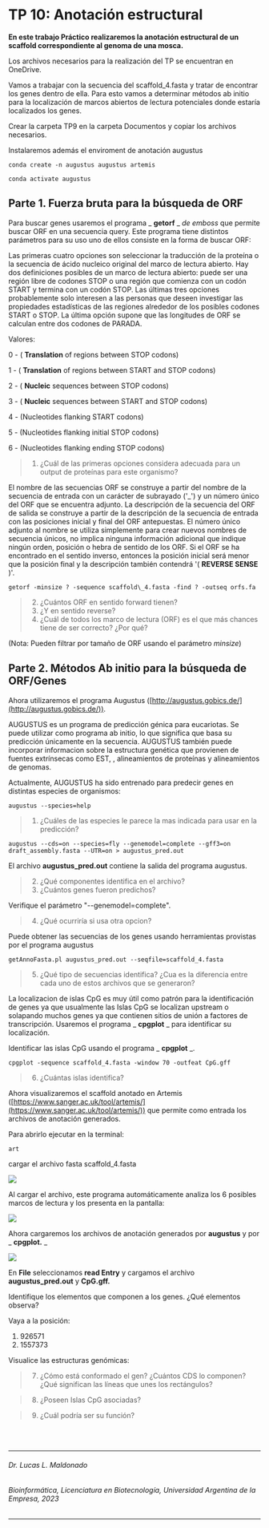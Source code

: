 # TP 10: Anotación estructural

**En este trabajo Práctico realizaremos la anotación estructural de un scaffold correspondiente al genoma de una mosca.**

Los archivos necesarios para la realización del TP se encuentran en OneDrive.

Vamos a trabajar con la secuencia del scaffold\_4.fasta y tratar de encontrar los genes dentro de ella. Para esto vamos a determinar métodos ab initio para la localización de marcos abiertos de lectura potenciales donde estaría localizados los genes.

Crear la carpeta TP9 en la carpeta Documentos y copiar los archivos necesarios.

Instalaremos además el enviroment de anotación augustus
```
conda create -n augustus augustus artemis
```
```
conda activate augustus
```
## Parte 1. Fuerza bruta para la búsqueda de ORF

Para buscar genes usaremos el programa _ **getorf** _ _de emboss_ que permite buscar ORF en una secuencia query. Este programa tiene distintos parámetros para su uso uno de ellos consiste en la forma de buscar ORF:

Las primeras cuatro opciones son seleccionar la traducción de la proteína o la secuencia de ácido nucleico original del marco de lectura abierto. Hay dos definiciones posibles de un marco de lectura abierto: puede ser una región libre de codones STOP o una región que comienza con un codón START y termina con un codón STOP. Las últimas tres opciones probablemente solo interesen a las personas que deseen investigar las propiedades estadísticas de las regiones alrededor de los posibles codones START o STOP. La última opción supone que las longitudes de ORF se calculan entre dos codones de PARADA.

Valores:

 0 - ( **Translation** of regions between STOP codons)
 
 1 - ( **Translation** of regions between START and STOP codons)
 
 2 - ( **Nucleic** sequences between STOP codons)
 
 3 - ( **Nucleic** sequences between START and STOP codons)
 
 4 - (Nucleotides flanking START codons)
 
 5 - (Nucleotides flanking initial STOP codons)
 
 6 - (Nucleotides flanking ending STOP codons)


> 1. ¿Cuál de las primeras opciones considera adecuada para un output de proteínas para este organismo?

El nombre de las secuencias ORF se construye a partir del nombre de la secuencia de entrada con un carácter de subrayado ('\_') y un número único del ORF que se encuentra adjunto. La descripción de la secuencia del ORF de salida se construye a partir de la descripción de la secuencia de entrada con las posiciones inicial y final del ORF antepuestas. El número único adjunto al nombre se utiliza simplemente para crear nuevos nombres de secuencia únicos, no implica ninguna información adicional que indique ningún orden, posición o hebra de sentido de los ORF. Si el ORF se ha encontrado en el sentido inverso, entonces la posición inicial será menor que la posición final y la descripción también contendrá '( **REVERSE SENSE** )'.
```
getorf -minsize ? -sequence scaffold\_4.fasta -find ? -outseq orfs.fa
```
> 2. ¿Cuántos ORF en sentido forward tienen?
> 3. ¿Y en sentido reverse?
> 4. ¿Cuál de todos los marco de lectura (ORF) es el que más chances tiene de ser correcto? ¿Por qué?

(Nota: Pueden filtrar por tamaño de ORF usando el parámetro _minsize_)

## Parte 2. Métodos Ab initio para la búsqueda de ORF/Genes

Ahora utilizaremos el programa Augustus ([http://augustus.gobics.de/](http://augustus.gobics.de/)).

AUGUSTUS es un programa de predicción génica para eucariotas. Se puede utilizar como programa ab initio, lo que significa que basa su predicción únicamente en la secuencia. AUGUSTUS también puede incorporar informacion sobre la estructura genética que provienen de fuentes extrínsecas como EST, , alineamientos de proteínas y alineamientos de genomas.

Actualmente, AUGUSTUS ha sido entrenado para predecir genes en distintas especies de organismos:
```
augustus --species=help
```
> 1. ¿Cuáles de las especies le parece la mas indicada para usar en la predicción?
```
augustus --cds=on --species=fly --genemodel=complete --gff3=on draft_assembly.fasta --UTR=on > augustus_pred.out
```
El archivo **augustus\_pred.out** contiene la salida del programa augustus.

> 2. ¿Qué componentes identifica en el archivo?
> 3. ¿Cuántos genes fueron predichos?

Verifique el parámetro "--genemodel=complete".

> 4. ¿Qué ocurriría si usa otra opcion?

Puede obtener las secuencias de los genes usando herramientas provistas por el programa augustus
```
getAnnoFasta.pl augustus_pred.out --seqfile=scaffold_4.fasta
```
> 5. ¿Qué tipo de secuencias identifica? ¿Cua es la diferencia entre cada uno de estos archivos que se generaron?

La localizacion de islas CpG es muy útil como patrón para la identificación de genes ya que usualmente las Islas CpG se localizan upstream o solapando muchos genes ya que contienen sitios de unión a factores de transcripción. Usaremos el programa _ **cpgplot** _ para identificar su localización.

Identificar las islas CpG usando el programa _ **cpgplot** _.
```
cpgplot -sequence scaffold_4.fasta -window 70 -outfeat CpG.gff
```
> 6. ¿Cuántas islas identifica?

Ahora visualizaremos el scaffold anotado en Artemis ([https://www.sanger.ac.uk/tool/artemis/](https://www.sanger.ac.uk/tool/artemis/)) que permite como entrada los archivos de anotación generados.

Para abrirlo ejecutar en la terminal:
```
art
```
cargar el archivo fasta scaffold\_4.fasta

![](RackMultipart20230614-1-t27iob_html_7c2033270d0c3011.png)

Al cargar el archivo, este programa automáticamente analiza los 6 posibles marcos de lectura y los presenta en la pantalla:

![](RackMultipart20230614-1-t27iob_html_78f2469cda2e49af.png)

Ahora cargaremos los archivos de anotación generados por **augustus** y por _ **cpgplot.** _

![](RackMultipart20230614-1-t27iob_html_1b16b8e44fa83f2b.png)

En **File** seleccionamos **read Entry** y cargamos el archivo **augustus\_pred.out** y **CpG.gff.**

Identifique los elementos que componen a los genes. ¿Qué elementos observa?

Vaya a la posición:

1. 926571
2. 1557373

Visualice las estructuras genómicas:

> 7. ¿Cómo está conformado el gen? ¿Cuántos CDS lo componen? ¿Qué significan las líneas que unes los rectángulos?

> 8. ¿Poseen Islas CpG asociadas?

> 9. ¿Cuál podría ser su función?


<br />
<br />

___
   ###### *Dr. Lucas L. Maldonado*
   ###### *Bioinformática, Licenciatura en Biotecnología, Universidad Argentina de la Empresa, 2023*
___
